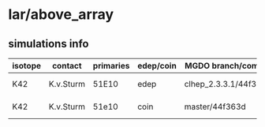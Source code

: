 # lar/above_array

## simulations info

| isotope | contact   | primaries | edep/coin | MGDO branch/commit    | MaGe branch/commmit        | notes                     |
| ------- | --------- | --------- | --------- | --------------------- | -------------------------- | ------------------------- |
| K42     | K.v.Sturm | 51E10     | edep      | clhep_2.3.3.1/44f363d | GERDAphaseII_g4.10/31834a8 | 100x1E7+125x4E8 primaries |
| K42     | K.v.Sturm | 51e10     | coin      | master/44f363d        | GERDAphaseII/4a505b1       | 100x1E7+125x4E8 primaries |
